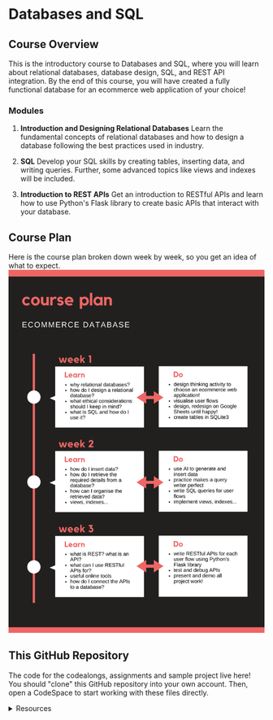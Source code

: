 # Databases and SQL
## Course Overview
This is the introductory course to Databases and SQL, where you will learn about relational databases, database design, SQL, and REST API integration. By the end of this course, you will have created a fully functional database for an ecommerce web application of your choice!

### Modules
1. **Introduction and Designing Relational Databases**
Learn the fundamental concepts of relational databases and how to design a database following the best practices used in industry.

2. **SQL**
Develop your SQL skills by creating tables, inserting data, and writing queries. Further, some advanced topics like views and indexes will be included.

3. **Introduction to REST APIs**
Get an introduction to RESTful APIs and learn how to use Python's Flask library to create basic APIs that interact with your database.

## Course Plan
Here is the course plan broken down week by week, so you get an idea of what to expect.
![Course Plan per Week](course_plan.png)

## This GitHub Repository
The code for the codealongs, assignments and sample project live here! You should "clone" this GitHub repository into your own account. Then, open a CodeSpace to start working with these files directly.

<details>
<summary>Resources</summary>
## SQLite3 Tips
### SQLite Viewer
* This extension helps you view, filter and sort the data in an SQL database in a format similar to Google Sheets. This is helpful if you want to check the results of your queries.
### Working with SQLite3 in the Terminal
* `sqlite3 [dbname].db` to enter the SQLite3 shell. If the database doesn't exist already, it creates a new one.
* `.schema` displays the schema of the database.
* `.quit` to exit the shell.
* If you want to run an SQL file without entering the shell, then run `sqlite3 [dbname].db < [filename].sql`.
## How to GitHub
* [A beginner’s guide to learning to code with GitHub Codespaces](https://github.blog/developer-skills/github/a-beginners-guide-to-learning-to-code-with-github-codespaces/)
* [Quickstart for GitHub Codespaces](https://docs.github.com/en/codespaces/getting-started/quickstart)
* [git - the simple guide](https://rogerdudler.github.io/git-guide/)
* Here is a very comprehensive guide if you need it: [GitHub Skills](https://skills.github.com/)
</details>

